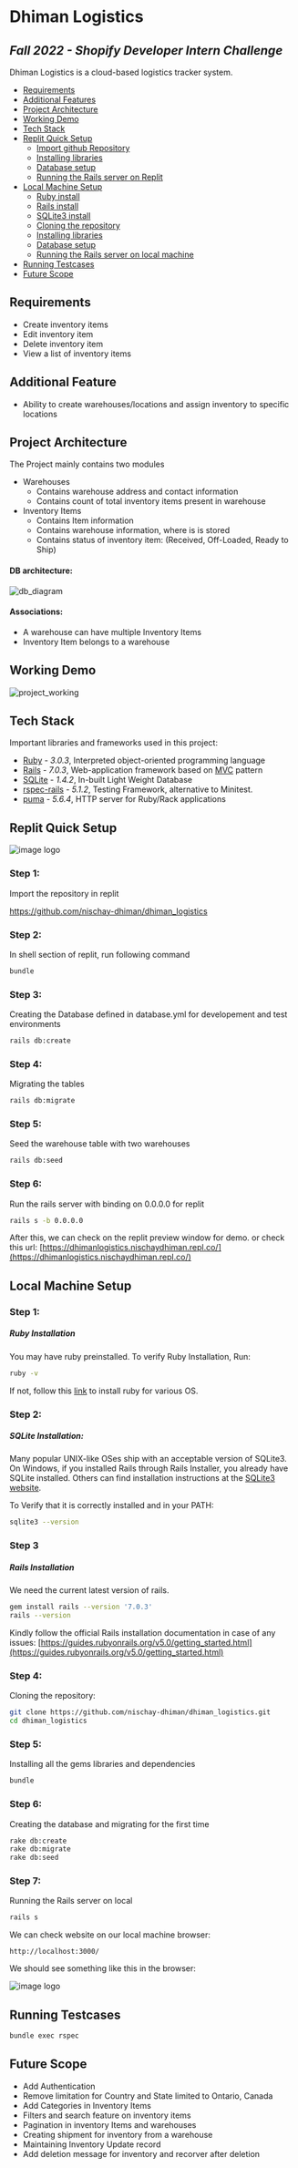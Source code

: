 # Dhiman Logistics
## _Fall 2022 - Shopify Developer Intern Challenge_

Dhiman Logistics is a cloud-based logistics tracker system.

- [Requirements](#requirements)
- [Additional Features](#additional-features)
- [Project Architecture](#project-architecture) 
- [Working Demo](#wokring-demo)
- [Tech Stack](#tech-stack)
- [Replit Quick Setup](#replit-quick-setup)
    - [Import github Repository](#replit-quick-setup)
    - [Installing libraries](#replit-quick-setup)
    - [Database setup](#replit-quick-setup)
    - [Running the Rails server on Replit](#replit-quick-setup)
- [Local Machine Setup](#local-machine-setup)
    - [Ruby install](#local-machine-setup)
    - [Rails install](#local-machine-setup)
    - [SQLite3 install](#local-machine-setup)
    - [Cloning the repository](#local-machine-setup)
    - [Installing libraries](#local-machine-setup)
    - [Database setup](#local-machine-setup)
    - [Running the Rails server on local machine](local-machine-setup)
- [Running Testcases](#running-testcases)
- [Future Scope](#future-scope)

## Requirements
- Create inventory items
- Edit inventory item
- Delete inventory item
- View a list of inventory items

## Additional Feature
- Ability to create warehouses/locations and assign inventory to specific locations


## Project Architecture

The Project mainly contains two modules
- Warehouses
    - Contains warehouse address and contact information
    - Contains count of total inventory items present in warehouse
- Inventory Items
    - Contains Item information
    - Contains warehouse information, where is is stored
    - Contains status of inventory item: (Received, Off-Loaded, Ready to Ship)

#### DB architecture:
![db_diagram](assets/db-diagram.png)
    
#### Associations:
- A warehouse can have multiple Inventory Items
- Inventory Item belongs to a warehouse 

## Working Demo
![project_working](assets/complete-flow-2.gif)

## Tech Stack

Important libraries and frameworks used in this project:

- [Ruby](https://github.com/ruby/ruby) - _3.0.3_, Interpreted object-oriented programming language
- [Rails](https://github.com/rails/rails) - _7.0.3_, Web-application framework based on [MVC](https://en.wikipedia.org/wiki/Model-view-controller) pattern
- [SQLite](https://www.sqlite.org/index.html) - _1.4.2_, In-built Light Weight Database
- [rspec-rails](https://github.com/rspec/rspec-rails/tree/6-0-maintenance) - _5.1.2_, Testing Framework, alternative to Minitest.
- [puma](https://github.com/puma/puma) - _5.6.4_, HTTP server for Ruby/Rack applications


## Replit Quick Setup

![image logo](assets/replit-flow-2.gif)

### Step 1:

Import the repository in replit

https://github.com/nischay-dhiman/dhiman_logistics

### Step 2:

In shell section of replit, run following command

```sh
bundle
```

### Step 3:

Creating the Database defined in database.yml for developement and test environments

```sh
rails db:create
```

### Step 4:

Migrating the tables

```sh
rails db:migrate
```

### Step 5:

Seed the warehouse table with two warehouses

```sh
rails db:seed
```

### Step 6:

Run the rails server with binding on 0.0.0.0 for replit

```sh
rails s -b 0.0.0.0
```

After this, we can check on the replit preview window for demo.
or check this url:
[https://dhimanlogistics.nischaydhiman.repl.co/](https://dhimanlogistics.nischaydhiman.repl.co/)


## Local Machine Setup

### Step 1:
##### Ruby Installation

You may have ruby preinstalled. To verify Ruby Installation, Run:
```sh
ruby -v
```
If not, follow this [link](https://www.ruby-lang.org/en/documentation/installation/) to install ruby for various OS.
### Step 2:
##### SQLite Installation:

Many popular UNIX-like OSes ship with an acceptable version of SQLite3. 
On Windows, if you installed Rails through Rails Installer, you already have SQLite installed. 
Others can find installation instructions at the [SQLite3 website](https://www.sqlite.org/). 

To Verify that it is correctly installed and in your PATH:
```sh
sqlite3 --version
```

### Step 3
##### Rails Installation

We need the current latest version of rails.

```sh
gem install rails --version '7.0.3'
rails --version
```

Kindly follow the official Rails installation documentation in case of any issues:
[https://guides.rubyonrails.org/v5.0/getting_started.html](https://guides.rubyonrails.org/v5.0/getting_started.html)


### Step 4:
Cloning the repository:
```sh
git clone https://github.com/nischay-dhiman/dhiman_logistics.git
cd dhiman_logistics
```

### Step 5:
Installing all the gems libraries and dependencies
```sh
bundle
```

### Step 6:
Creating the database and migrating for the first time
```sh
rake db:create
rake db:migrate
rake db:seed
```

### Step 7:
Running the Rails server on local
```sh
rails s
```
We can check website on our local machine browser:
```
http://localhost:3000/
```
We should see something like this in the browser:

![image logo](assets/local-setup.png)

## Running Testcases
```sh
bundle exec rspec
```
  
## Future Scope  
- Add Authentication
- Remove limitation for Country and State limited to Ontario, Canada
- Add Categories in Inventory Items
- Filters and search feature on inventory items
- Pagination in inventory Items and warehouses
- Creating shipment for inventory from a warehouse
- Maintaining Inventory Update record
- Add deletion message for inventory and recorver after deletion
